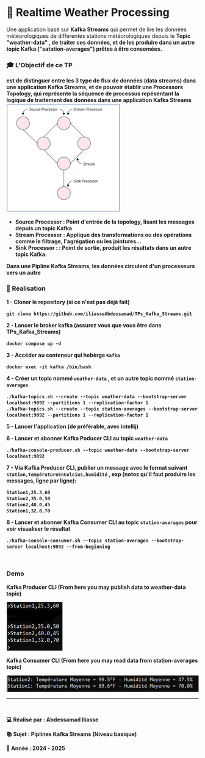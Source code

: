 <h1>🧠 Realtime Weather Processing</h1>

Une application basé sur <b>Kafka Streams</b> qui permet de lire les données météorologiques de différentes
stations météorologiques depuis le <b>Topic "weather-data"</h1> , de traiter ces données, 
et de les produire dans un autre topic Kafka ("satation-averages") prêtes à être consomées.
<br />


<h3>🎓 L'Objectif de ce TP</h3>
est de distinguer entre les 3 type de flux de données (data streams) dans une application 
<b>Kafka Streams</b>, et de pouvoir établir une <b>Processors Topology</b>, qui représente la séquence de processus 
repésentant la logique de traitement des données dans une application <b>Kafka Streams</b>

<br />
<img src="./imgs/processors_topology.png" alt="Processors Topology"/>

<ul>
<li><b>Source Processor</b> : Point d'entrée de la topology, lisant les messages depuis un topic Kafka</li>
<li><b>Stream Processor</b> : Applique des transformations ou des opérations comme le filtrage, l'agrégation ou les jointures...</li>
<li><b>Sink Processor :</b> : Point de sortie, produit les résultats dans un autre topic Kafka.</li>
</ul>
Dans une Pipline Kafka Streams, les données circulent d'un processeurs vers un autre

<h3>🚀 Réalisation</h3>

1 - Cloner le repository (si ce n'est pas déjà fait)
```
git clone https://github.com/iliasseAbdessamad/TPs_Kafka_Streams.git
```

2 - Lancer le broker kafka (assurez vous que vous être dans TPs_Kafka_Streams)
```
docker compose up -d
```

3 - Accéder au conteneur qui hebèrge `Kafka`
```
docker exec -it kafka /bin/bash
```

4 - Créer un topic nommé `weather-data` , et un autre topic nommé `station-averages` 
```
./kafka-topics.sh --create --topic weather-data --bootstrap-server localhost:9092 --partitions 1 --replication-factor 1
./kafka-topics.sh --create --topic station-averages --bootstrap-server localhost:9092 --partitions 1 --replication-factor 1
```

5 - Lancer l'application (de préférable, avec intellij)

6 - Lancer et abonner Kafka Poducer CLI au topic `weather-data`
```
./kafka-console-producer.sh --topic weather-data --bootstrap-server localhost:9092
```

7 - Via Kafka Producer CLI, publier un message avec le format suivant `station,températureEnCelcius,humidité` , exp (notez qu'il faut produire les messages, ligne par ligne):
```
Station1,25.3,60
Station2,35.0,50
Station2,40.0,45
Station1,32.0,70
```

8 - Lancer et abonner Kafka Consumer CLI au topic `station-averages` pour voir visualiser le résultat
```
./kafka-console-consumer.sh --topic station-averages --bootstrap-server localhost:9092 --from-beginning
```

<br />
<h3>Demo</h3>
<p><b>Kafka Producer CLI (From here you may publish data to weather-data topic)</b></p>
<img src="./imgs/producer.png" alt="publishing data to a kafka topic, using kafka producer cli" />

<p><b>Kafka Consumer CLI (From here you may read data from station-averages topic)</b></p>
<img src="./imgs/consumer.png" alt="reading data from a kafka topic, using kafka consumer cli" />

<br />
<hr />
<br />

<p>💻 Réalisé par : Abdessamad Iliasse</p>
<p>📚 Sujet : Piplines Kafka Streams (Niveau basique)</p>
<p>📅 Année : 2024 - 2025</p>


